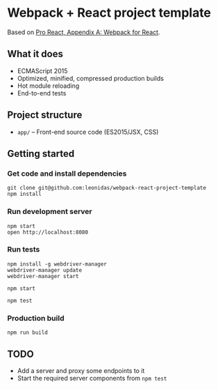 # Webpack + React project template

Based on [Pro React, Appendix A: Webpack for React](http://www.pro-react.com/materials/appendixA/).

## What it does

* ECMAScript 2015
* Optimized, minified, compressed production builds
* Hot module reloading
* End-to-end tests

## Project structure

* `app/` – Front-end source code (ES2015/JSX, CSS)

## Getting started

### Get code and install dependencies

    git clone git@github.com:leonidas/webpack-react-project-template
    npm install

### Run development server

    npm start
    open http://localhost:8080

### Run tests

    npm install -g webdriver-manager
    webdriver-manager update
    webdriver-manager start

    npm start

    npm test

### Production build

    npm run build

## TODO

* Add a server and proxy some endpoints to it
* Start the required server components from `npm test`